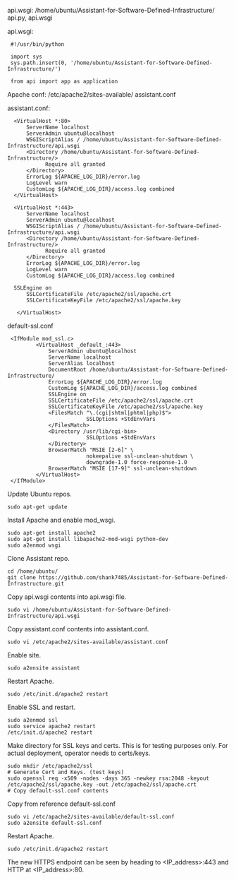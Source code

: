 api.wsgi:
/home/ubuntu/Assistant-for-Software-Defined-Infrastructure/
   api.py, api.wsgi
   
   api.wsgi:
   ```
    #!/usr/bin/python

    import sys
    sys.path.insert(0, '/home/ubuntu/Assistant-for-Software-Defined-Infrastructure/')

    from api import app as application
   ```

Apache conf:
/etc/apache2/sites-available/
  assistant.conf
  
  assistant.conf:
  ```
    <VirtualHost *:80>
	    ServerName localhost
	    ServerAdmin ubuntu@localhost
	    WSGIScriptAlias / /home/ubuntu/Assistant-for-Software-Defined-Infrastructure/api.wsgi
	    <Directory /home/ubuntu/Assistant-for-Software-Defined-Infrastructure/>
		      Require all granted
	    </Directory>
	    ErrorLog ${APACHE_LOG_DIR}/error.log
	    LogLevel warn
	    CustomLog ${APACHE_LOG_DIR}/access.log combined
    </VirtualHost>
    
    <VirtualHost *:443>
        ServerName localhost
        ServerAdmin ubuntu@localhost
        WSGIScriptAlias / /home/ubuntu/Assistant-for-Software-Defined-Infrastructure/api.wsgi
        <Directory /home/ubuntu/Assistant-for-Software-Defined-Infrastructure/>
		      Require all granted
        </Directory>
        ErrorLog ${APACHE_LOG_DIR}/error.log
        LogLevel warn
        CustomLog ${APACHE_LOG_DIR}/access.log combined

	SSLEngine on
        SSLCertificateFile /etc/apache2/ssl/apache.crt
        SSLCertificateKeyFile /etc/apache2/ssl/apache.key

     </VirtualHost>
   ```
   
   default-ssl.conf
   ```
   	<IfModule mod_ssl.c>
    		<VirtualHost _default_:443>
        		ServerAdmin ubuntu@localhost
        		ServerName localhost
       			ServerAlias localhost
        		DocumentRoot /home/ubuntu/Assistant-for-Software-Defined-Infrastructure/
        		ErrorLog ${APACHE_LOG_DIR}/error.log
        		CustomLog ${APACHE_LOG_DIR}/access.log combined
        		SSLEngine on
        		SSLCertificateFile /etc/apache2/ssl/apache.crt
        		SSLCertificateKeyFile /etc/apache2/ssl/apache.key
        		<FilesMatch "\.(cgi|shtml|phtml|php)$">
                        	SSLOptions +StdEnvVars
        		</FilesMatch>
        		<Directory /usr/lib/cgi-bin>
                        	SSLOptions +StdEnvVars
        		</Directory>
        		BrowserMatch "MSIE [2-6]" \
                        	nokeepalive ssl-unclean-shutdown \
                        	downgrade-1.0 force-response-1.0
        		BrowserMatch "MSIE [17-9]" ssl-unclean-shutdown
     		</VirtualHost>
    </IfModule>
```

Update Ubuntu repos.
```
sudo apt-get update
```

Install Apache and enable mod_wsgi.
```
sudo apt-get install apache2
sudo apt-get install libapache2-mod-wsgi python-dev
sudo a2enmod wsgi
```

Clone Assistant repo.
```
cd /home/ubuntu/
git clone https://github.com/shank7485/Assistant-for-Software-Defined-Infrastructure.git
```

Copy api.wsgi contents into api.wsgi file.
```
sudo vi /home/ubuntu/Assistant-for-Software-Defined-Infrastructure/api.wsgi
```

Copy assistant.conf contents into assistant.conf.
```
sudo vi /etc/apache2/sites-available/assistant.conf
```

Enable site.
```
sudo a2ensite assistant
```

Restart Apache.
```
sudo /etc/init.d/apache2 restart
```

Enable SSL and restart.
```
sudo a2enmod ssl
sudo service apache2 restart
/etc/init.d/apache2 restart
```
Make directory for SSL keys and certs. 
This is for testing purposes only. For actual deployment, operator needs to certs/keys.
```
sudo mkdir /etc/apache2/ssl
# Generate Cert and Keys. (test keys)
sudo openssl req -x509 -nodes -days 365 -newkey rsa:2048 -keyout /etc/apache2/ssl/apache.key -out /etc/apache2/ssl/apache.crt
# Copy default-ssl.conf contents
```

Copy from reference default-ssl.conf
```
sudo vi /etc/apache2/sites-available/default-ssl.conf
sudo a2ensite default-ssl.conf
```

Restart Apache.
```
sudo /etc/init.d/apache2 restart
```

The new HTTPS endpoint can be seen by heading to <IP_address>:443 and HTTP at <IP_address>:80.
